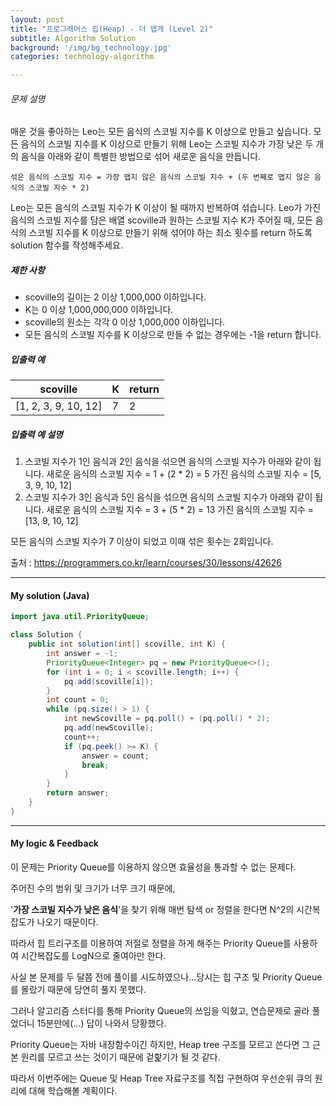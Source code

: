 ```yaml
---
layout: post
title: "프로그래머스 힙(Heap) - 더 맵게 (Level 2)"
subtitle: Algorithm Solution
background: '/img/bg_technology.jpg'
categories: technology-algorithm

---
```


###### 문제 설명 

매운 것을 좋아하는 Leo는 모든 음식의 스코빌 지수를 K 이상으로 만들고 싶습니다. 모든 음식의 스코빌 지수를 K 이상으로 만들기 위해 Leo는 스코빌 지수가 가장 낮은 두 개의 음식을 아래와 같이 특별한 방법으로 섞어 새로운 음식을 만듭니다.

```
섞은 음식의 스코빌 지수 = 가장 맵지 않은 음식의 스코빌 지수 + (두 번째로 맵지 않은 음식의 스코빌 지수 * 2)
```

Leo는 모든 음식의 스코빌 지수가 K 이상이 될 때까지 반복하여 섞습니다.
Leo가 가진 음식의 스코빌 지수를 담은 배열 scoville과 원하는 스코빌 지수 K가 주어질 때, 모든 음식의 스코빌 지수를 K 이상으로 만들기 위해 섞어야 하는 최소 횟수를 return 하도록 solution 함수를 작성해주세요.

##### 제한 사항

- scoville의 길이는 2 이상 1,000,000 이하입니다.
- K는 0 이상 1,000,000,000 이하입니다.
- scoville의 원소는 각각 0 이상 1,000,000 이하입니다.
- 모든 음식의 스코빌 지수를 K 이상으로 만들 수 없는 경우에는 -1을 return 합니다.

##### 입출력 예

| scoville             | K    | return |
| -------------------- | ---- | ------ |
| [1, 2, 3, 9, 10, 12] | 7    | 2      |

##### 입출력 예 설명

1. 스코빌 지수가 1인 음식과 2인 음식을 섞으면 음식의 스코빌 지수가 아래와 같이 됩니다.
   새로운 음식의 스코빌 지수 = 1 + (2 * 2) = 5
   가진 음식의 스코빌 지수 = [5, 3, 9, 10, 12]
2. 스코빌 지수가 3인 음식과 5인 음식을 섞으면 음식의 스코빌 지수가 아래와 같이 됩니다.
   새로운 음식의 스코빌 지수 = 3 + (5 * 2) = 13
   가진 음식의 스코빌 지수 = [13, 9, 10, 12]

모든 음식의 스코빌 지수가 7 이상이 되었고 이때 섞은 횟수는 2회입니다.



출처 : https://programmers.co.kr/learn/courses/30/lessons/42626



---



#### My solution (Java)

```java
import java.util.PriorityQueue;

class Solution {
    public int solution(int[] scoville, int K) {
        int answer = -1;
        PriorityQueue<Integer> pq = new PriorityQueue<>();
        for (int i = 0; i < scoville.length; i++) {
            pq.add(scoville[i]);
        }
        int count = 0;
        while (pq.size() > 1) {
            int newScoville = pq.poll() + (pq.poll() * 2);
            pq.add(newScoville);
            count++;
            if (pq.peek() >= K) {
                answer = count;
                break;
            }
        }
        return answer;
    }
}
```



---

#### My logic & Feedback

이 문제는 Priority Queue를 이용하지 않으면 효율성을 통과할 수 없는 문제다.

주어진 수의 범위 및 크기가 너무 크기 때문에,

'**가장 스코빌 지수가 낮은 음식**'을 찾기 위해 매번 탐색 or 정렬을 한다면 N^2의 시간복잡도가 나오기 때문이다.

따라서 힙 트리구조를 이용하여 저절로 정렬을 하게 해주는 Priority Queue를 사용하여 시간복잡도를 LogN으로 줄여아만 한다.

사실 본 문제를 두 달쯤 전에 풀이를 시도하였으나...당시는 힙 구조 및 Priority Queue를 몰랐기 때문에 당연히 풀지 못했다.

그러나 알고리즘 스터디를 통해 Priority Queue의 쓰임을 익혔고, 연습문제로 골라 풀었더니 15분만에(...) 답이 나와서 당황했다.

Priority Queue는 자바 내장함수이긴 하지만, Heap tree 구조를 모르고 쓴다면 그 근본 원리를 모르고 쓰는 것이기 때문에 겉핥기가 될 것 같다.

따라서 이번주에는 Queue 및 Heap Tree 자료구조를 직접 구현하여 우선순위 큐의 원리에 대해 학습해볼 계획이다.



